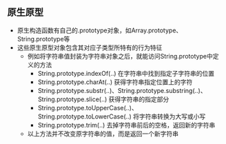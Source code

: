 ## 原生原型

- 原生构造函数有自己的.prototype对象，如Array.prototype、String.prototype等 
- 这些原生原型对象包含其对应子类型所特有的行为特征
  - 例如将字符串值封装为字符串对象之后，就能访问String.prototype中定义的方法
    - String.prototype.indexOf(..) 在字符串中找到指定子字符串的位置
    - String.prototype.charAt(..) 获得字符串指定位置上的字符
    - String.prototype.substr(..)、String.prototype.substring(..)、String.prototype.slice(..) 获得字符串的指定部分
    - String.prototype.toUpperCase(..)、String.prototype.toLowerCase(..) 将字符串转换为大写或小写
    - String.prototype.trim(..) 去掉字符串前后的空格，返回新的字符串
  - 以上方法并不改变原字符串的值，而是返回一个新字符串